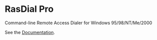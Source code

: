 # RasDial Pro
Command-line Remote Access Dialer for Windows 95/98/NT/Me/2000

See the [Documentation](RasDialPro.doc).
